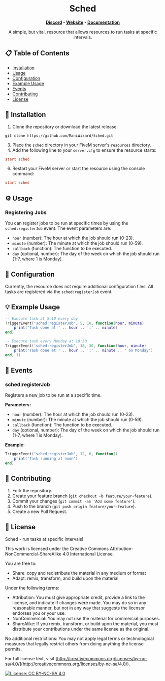 <div align="center">
<h1>Sched</h1>

**[Discord](https://discord.gg/K8aKgT9KUS) - [Website](https://fivem.immani.net/) - [Documentation](https://documentation.fivem.immani.net/Sched)**

A simple, but vital, resource that allows resources to run tasks at specific intervals.
</div>

## 📋 Table of Contents

*   [Installation](#installation)
*   [Usage](#usage)
*   [Configuration](#configuration)
*   [Example Usage](#example-usage)
*   [Events](#events)
*   [Contributing](#contributing)
*   [License](#license)

## 🔧 Installation

1.  Clone the repository or download the latest release.

```git
git clone https://github.com/ManiWizard/Sched.git
```

3.  Place the `sched` directory in your FiveM server's `resources` directory.
4.  Add the following line to your `server.cfg` to ensure the resource starts:

```cfg
start sched
```

6.  Restart your FiveM server or start the resource using the console command:

```cfg
start sched
```

## ⚙️ Usage

### Registering Jobs

You can register jobs to be run at specific times by using the `sched:registerJob` event. The event parameters are:

*   `hour` (number): The hour at which the job should run (0-23).
*   `minute` (number): The minute at which the job should run (0-59).
*   `callback` (function): The function to be executed.
*   `day` (optional, number): The day of the week on which the job should run (1-7, where 1 is Monday).

## 🔧 Configuration

Currently, the resource does not require additional configuration files. All tasks are registered via the `sched:registerJob` event.

## 💡 Example Usage

```lua
-- Execute task at 5:10 every day
TriggerEvent('sched:registerJob', 5, 10, function(hour, minute)
    print('Task done at ' .. hour .. ':' .. minute)
end)

-- Execute task every Monday at 18:30
TriggerEvent('sched:registerJob', 18, 30, function(hour, minute)
    print('Task done at ' .. hour .. ':' .. minute .. ' on Monday')
end, 1)
```

## 📅 Events

### sched:registerJob

Registers a new job to be run at a specific time.

**Parameters:**

*   `hour` (number): The hour at which the job should run (0-23).
*   `minute` (number): The minute at which the job should run (0-59).
*   `callback` (function): The function to be executed.
*   `day` (optional, number): The day of the week on which the job should run (1-7, where 1 is Monday).

**Example:**

```lua
TriggerEvent('sched:registerJob', 12, 0, function()
    print('Task running at noon')
end)
```

## 🤝 Contributing

1.  Fork the repository.
2.  Create your feature branch (`git checkout -b feature/your-feature`).
3.  Commit your changes (`git commit -am 'Add some feature'`).
4.  Push to the branch (`git push origin feature/your-feature`).
5.  Create a new Pull Request.

## 📜 License

Sched - run tasks at specific intervals!

This work is licensed under the Creative Commons Attribution-NonCommercial-ShareAlike 4.0 International License.

You are free to:

*   Share: copy and redistribute the material in any medium or format
*   Adapt: remix, transform, and build upon the material

Under the following terms:

*   Attribution: You must give appropriate credit, provide a link to the license, and indicate if changes were made. You may do so in any reasonable manner, but not in any way that suggests the licensor endorses you or your use.
*   NonCommercial: You may not use the material for commercial purposes.
*   ShareAlike: If you remix, transform, or build upon the material, you must distribute your contributions under the same license as the original.

No additional restrictions: You may not apply legal terms or technological measures that legally restrict others from doing anything the license permits.

For full license text, visit [http://creativecommons.org/licenses/by-nc-sa/4.0/](http://creativecommons.org/licenses/by-nc-sa/4.0/).

[![License: CC BY-NC-SA 4.0](https://licensebuttons.net/l/by-nc-sa/4.0/88x31.png)](http://creativecommons.org/licenses/by-nc-sa/4.0/)
